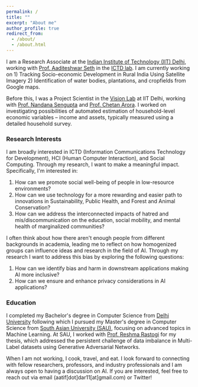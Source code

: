 ```yaml
---
permalink: /
title: ""
excerpt: "About me"
author_profile: true
redirect_from: 
  - /about/
  - /about.html
---
```


I am a Research Associate at the [Indian Institute of Technology (IIT) Delhi](https://home.iitd.ac.in/), working with [Prof. Aaditeshwar Seth](https://www.cse.iitd.ac.in/~aseth/) in the [ICTD lab](http://act4d.iitd.ac.in/). I am currently working on 1) Tracking Socio-economic Development in Rural India Using Satellite Imagery 2) Identification of water bodies, plantations, and cropfields from Google maps.

Before this, I was a Project Scientist in the [Vision Lab](https://vision-iitd.github.io/) at IIT Delhi, working with [Prof. Nandana Sengupta](https://spp.iitd.ac.in/faculty-profile/5) and [Prof. Chetan Arora](https://www.cse.iitd.ac.in/~chetan/). I worked on investigating possibilities of automated estimation of household-level economic variables – income and assets, typically measured using a detailed household survey. 

### Research Interests

I am broadly interested in ICTD (Information Communications Technology for Development), HCI (Human Computer Interaction), and Social Computing. Through my research, I want to make a meaningful impact. Specifically, I'm interested in:
1. How can we promote social well-being of people in low-resource environments?
2. How can we use technology for a more rewarding and easier path to innovations in Sustainability, Public Health, and Forest and Animal Conservation? 
3. How can we address the interconnected impacts of hatred and mis/discommunication on the education, social mobility, and mental health of marginalized communities?

I often think about how there aren't enough people from different backgrounds in academia, leading me to reflect on how homogenized groups can influence ideas and research in the field of AI. Through my research I want to address this bias by exploring the following questions: 
1. How can we identify bias and harm in downstream applications making AI more inclusive?
2. How can we ensure and enhance privacy considerations in AI applications?

### Education 

I completed my Bachelor's degree in Computer Science from [Delhi University](https://www.du.ac.in/) following which I pursued my Master's degree in Computer Science from [South Asian University (SAU)](https://sau.int/), focusing on advanced topics in Machine Learning. At SAU, I worked with [Prof. Reshma Rastogi](https://sau.int/faculty/reshma-rastogi/) for my thesis, which addressed the persistent challenge of data imbalance
in Multi-Label datasets using Generative Adversarial Networks.

When I am not working, I cook, travel, and eat. I look forward to connecting with fellow researchers, professors, and industry professionals and I am always open to having a discussion on AI. If you are interested, feel free to reach out via email (aatif[dot]dar11[at]gmail.com) or Twitter! 
